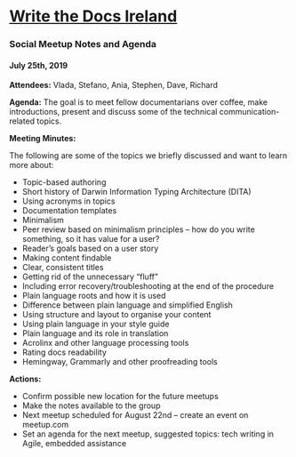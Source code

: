 # [Write the Docs Ireland](https://www.meetup.com/Write-The-Docs-Ireland/)
### Social Meetup Notes and Agenda

#### July 25th, 2019


**Attendees:** Vlada, Stefano, Ania, Stephen, Dave, Richard


**Agenda:**
The goal is to meet fellow documentarians over coffee, make introductions, present and discuss some of the technical communication-related topics.


**Meeting Minutes:**

The following are some of the topics we briefly discussed and want to learn more about:
* Topic-based authoring
 * Short history of Darwin Information Typing Architecture (DITA)
 * Using acronyms in topics
 * Documentation templates
* Minimalism
 * Peer review based on minimalism principles – how do you write something, so it has value for a user?
 * Reader’s goals based on a user story
 * Making content findable
 * Clear, consistent titles
 * Getting rid of the unnecessary “fluff”
 * Including error recovery/troubleshooting at the end of the procedure
* Plain language roots and how it is used
 * Difference between plain language and simplified English
 * Using structure and layout to organise your content
 * Using plain language in your style guide
 * Plain language and its role in translation
 * Acrolinx and other language processing tools
 * Rating docs readability
 * Hemingway, Grammarly and other proofreading tools


**Actions:**
* Confirm possible new location for the future meetups
* Make the notes available to the group
* Next meetup scheduled for August 22nd – create an event on meetup.com
* Set an agenda for the next meetup, suggested topics: tech writing in Agile, embedded assistance
